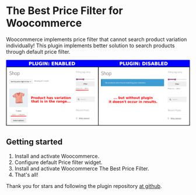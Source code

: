 # The Best Price Filter for Woocommerce

Woocommerce implements price filter that cannot search product variation individually! 
This plugin implements better solution to search products through default price filter.

![explenation](docs/image.png)

## Getting started

1. Install and activate Woocommerce.
2. Configure default Price filter widget.
3. Install and activate Woocommerce The Best Price Filter.
4. That's all!

Thank you for stars and following the plugin repository  [at github](https://github.com/writ3it/wordpress-autoloader-plugin).